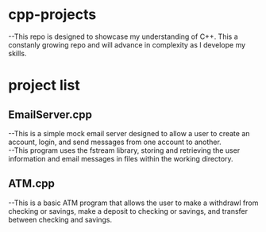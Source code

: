 # cpp-projects
--This repo is designed to showcase my understanding of C++. This a constanly growing repo and will advance in complexity as I develope my skills.

# project list

## EmailServer.cpp
--This is a simple mock email server designed to allow a user to create an account, login, and send messages from one account to another.  
--This program uses the fstream library, storing and retrieving the user information and email messages in files within the working directory.  

## ATM.cpp
--This is a basic ATM program that allows the user to make a withdrawl from checking or savings, make a deposit to checking or savings, and transfer between checking and savings.   